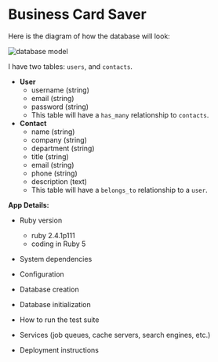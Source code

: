 # Business Card Saver

Here is the diagram of how the database will look:

![database model](./assets/database_model.jpg)



I have two tables: `users`, and `contacts`.

- **User**
  - username (string)
  - email (string)
  - password (string)
  - This table will have a `has_many` relationship to `contacts`.
- **Contact**
  - name (string)
  - company (string)
  - department (string)
  - title (string)
  - email (string)
  - phone (string)
  - description (text)
  - This table will have a `belongs_to` relationship to a `user`.

**App Details:**

* Ruby version
  - ruby 2.4.1p111
  - coding in Ruby 5

* System dependencies

* Configuration

* Database creation

* Database initialization

* How to run the test suite

* Services (job queues, cache servers, search engines, etc.)

* Deployment instructions

